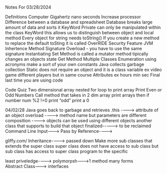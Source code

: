 Notes For 03/28/2024

Definitions
Computer Gigahertz nano seconds
Increase processor
Difference between a database and spreadsheet
Database breaks large amount of data and sorts it
KeyWord Private can only be manipulated within the class
KeyWord this allows us to distinguish between object and local method
Every object for string needs toString()
If you create a new method to replace the default toSting it is called OverRIDE 
Security Feature JVM
Inhertence
Method Signature 
Overload - you have to use the same signature
Instantiating 
Set Method is called a mutator method tipically changes an objects state
Get Method
Multiple Classes
Enumeration using acronyms make a sort of your own constants
Java collects garbage collection
Static does not require an object and it is a class variable ex video game different players but in same course
Attributes ex hours min sec
Final last time you are using code

Code Quiz
Two dimensional array nested for loop to print array
Print Even or Odd Numbers
Call method that takes in 2 dim array print arrays then 
if number num %2 !=0 print “odd” print a 0

04/02/28
Java goes back to garbage and retrieves 
.this ----> attribute of an object
overload ----> method name but parameters are different
composition ----> objects can be used using different objects another class that supports to build that object
finalized-----> to be reclaimed
Command Line Input--->
Pass by Reference---->

gliffy.com/
Inheritance----> passed down Make more sub classes that extends the super class
super class does not have access to sub class but sub class has access to super class
program to the specific 

least priveledge---->
polymorpsh--->1 method many forms  
Abstract Class---> interfaces
